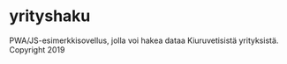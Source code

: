 # yrityshaku
PWA/JS-esimerkkisovellus, jolla voi hakea dataa Kiuruvetisistä yrityksistä.
Copyright 2019
